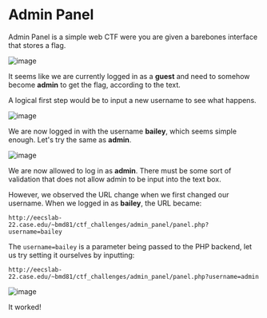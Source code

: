 # Admin Panel

Admin Panel is a simple web CTF were you are given a barebones interface that stores a flag.

![image](https://github.com/user-attachments/assets/f0fef303-37bc-4284-af9a-c6f76d501bfd)

It seems like we are currently logged in as a **guest** and need to somehow become **admin** to get the flag, according to the text.

A logical first step would be to input a new username to see what happens.

![image](https://github.com/user-attachments/assets/f2074ae4-94b1-462b-9e3b-09af50e5dd93)

We are now logged in with the username **bailey**, which seems simple enough. Let's try the same as **admin**.

![image](https://github.com/user-attachments/assets/1cdfd92d-4ab6-49ac-9ff6-9fd855b2eb7d)

We are now allowed to log in as **admin**. There must be some sort of validation that does not allow admin to be input into the text box.

However, we observed the URL change when we first changed our username. When we logged in as **bailey**, the URL became:

`http://eecslab-22.case.edu/~bmd81/ctf_challenges/admin_panel/panel.php?username=bailey`

The `username=bailey` is a parameter being passed to the PHP backend, let us try setting it ourselves by inputting:

`http://eecslab-22.case.edu/~bmd81/ctf_challenges/admin_panel/panel.php?username=admin`

![image](https://github.com/user-attachments/assets/1afa904e-4690-41d4-a3d7-69f62f3e84f9)

It worked!

